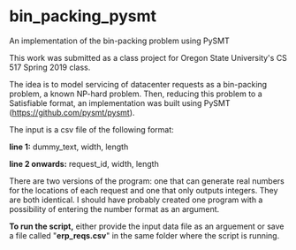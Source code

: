 # bin_packing_pysmt
An implementation of the bin-packing problem using PySMT

This work was submitted as a class project for Oregon State University's CS 517 Spring 
2019 class.

The idea is to model servicing of datacenter requests as a bin-packing problem, a known 
NP-hard problem. Then, reducing this problem to a Satisfiable format, an implementation
was built using PySMT (https://github.com/pysmt/pysmt).

The input is a csv file of the following format:

**line 1:** dummy_text, width, length

**line 2 onwards:** request_id, width, length

There are two versions of the program: one that can generate real numbers for the 
locations of each request and one that only outputs integers. They are both identical.
I should have probably created one program with a possibility of entering the number
format as an argument.

**To run the script,** either provide the input data file as an arguement or save a file 
called "**erp_reqs.csv**" in the same folder where the script is running.
